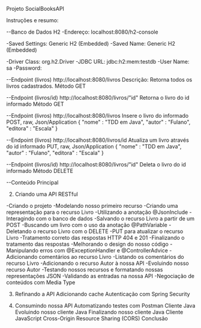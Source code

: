 Projeto SocialBooksAPI


Instruções e resumo:

--Banco de Dados H2
-Endereço: localhost:8080/h2-console

-Saved Settings: Generic H2 (Embedded)
-Saved Name: Generic H2 (Embedded)

-Driver Class: org.h2.Driver
-JDBC URL: jdbc:h2:mem:testdb
-User Name: sa
-Password:


--Endpoint (livros) 
http://localhost:8080/livros 
Descrição: Retorna todos os livros cadastrados. 
Método GET 

--Endpoint (livros/id) 
http://localhost:8080/livros/"id" 
Retorna o livro do id informado 
Método GET 

--Endpoint (livros) 
http://localhost:8080/livros 
Insere o livro do informado 
POST, raw, Json/Application 
{
	"nome" : "TDD em Java",
	"autor" : "Fulano",
	"editora" : "Escala"
}

--Endpoint (livros) 
http://localhost:8080/livros/id 
Atualiza um livro através do id informado 
PUT, raw, Json/Application 
{
	"nome" : "TDD em Java",
	"autor" : "Fulano",
	"editora" : "Escala"
}

--Endpoint (livros/id) 
http://localhost:8080/livros/"id" 
Deleta o livro do id informado 
Método DELETE



--Conteúdo Principal

2. Criando uma API RESTful

-Criando o projeto
-Modelando nosso primeiro recurso
-Criando uma representação para o recurso Livro
-Utilizando a anotação @JsonInclude
-Interagindo com o banco de dados
-Salvando o recurso Livro a partir de um POST
-Buscando um livro com o uso da anotação @PathVariable
-Deletando o recurso Livro com o DELETE
-PUT para atualizar o recurso Livro
-Tratamento correto das respostas HTTP 404 e 201
-Finalizando o tratamento das respostas
-Melhorando o design do nosso código
-Manipulando erros com @ExceptionHandler e @ControllerAdvice
-Adicionando comentários ao recurso Livro
-Listando os comentários do recurso Livro
-Adicionando o recurso Autor à nossa API
-Evoluindo nosso recurso Autor
-Testando nossos recursos e formatando nossas representações JSON
-Validando as entradas na nossa API
-Negociação de conteúdos com Media Type

3. Refinando a API
Adicionando cache
Autenticação com Spring Security

4. Consumindo nossa API
Automatizando testes com Postman
Cliente Java
Evoluindo nosso cliente Java
Finalizando nosso cliente Java
Cliente JavaScript
Cross-Origin Resource Sharing (CORS)
Conclusão